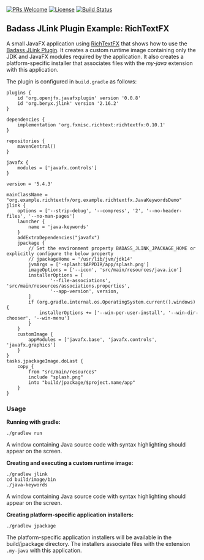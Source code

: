 [![PRs Welcome](https://img.shields.io/badge/PRs-welcome-brightgreen.svg?style=flat-square)](http://makeapullrequest.com)
[![License](https://img.shields.io/badge/License-Apache%202.0-blue.svg)](https://github.com/beryx-gist/badass-jlink-example-richtextfx/blob/master/LICENSE)
[![Build Status](https://img.shields.io/travis/beryx-gist/badass-jlink-example-richtextfx/master.svg?label=Build)](https://travis-ci.org/beryx-gist/badass-jlink-example-richtextfx)

## Badass JLink Plugin Example: RichTextFX ##

A small JavaFX application using [RichTextFX](https://github.com/FXMisc/RichTextFX) that shows how to use the [Badass JLink Plugin](https://github.com/beryx/badass-jlink-plugin).
It creates a custom runtime image containing only the JDK and JavaFX modules required by the application.
It also creates a platform-specific installer that associates files with the _my-java_ extension with this application.

The plugin is configured in `build.gradle` as follows:

```
plugins {
    id 'org.openjfx.javafxplugin' version '0.0.8'
    id 'org.beryx.jlink' version '2.16.2'
}

dependencies {
    implementation 'org.fxmisc.richtext:richtextfx:0.10.1'
}

repositories {
    mavenCentral()
}

javafx {
    modules = ['javafx.controls']
}

version = '5.4.3'

mainClassName = "org.example.richtextfx/org.example.richtextfx.JavaKeywordsDemo"
jlink {
    options = ['--strip-debug', '--compress', '2', '--no-header-files', '--no-man-pages']
    launcher {
        name = 'java-keywords'
    }
    addExtraDependencies("javafx")
    jpackage {
        // Set the environment property BADASS_JLINK_JPACKAGE_HOME or explicitly configure the below property
        // jpackageHome = '/usr/lib/jvm/jdk14'
        jvmArgs = ['-splash:$APPDIR/app/splash.png']
        imageOptions = ['--icon', 'src/main/resources/java.ico']
        installerOptions = [
                '--file-associations', 'src/main/resources/associations.properties',
                '--app-version', version,
        ]
        if (org.gradle.internal.os.OperatingSystem.current().windows) {
            installerOptions += ['--win-per-user-install', '--win-dir-chooser', '--win-menu']
        }
    }
    customImage {
        appModules = ['javafx.base', 'javafx.controls', 'javafx.graphics']
    }
}
tasks.jpackageImage.doLast {
    copy {
        from "src/main/resources"
        include "splash.png"
        into "build/jpackage/$project.name/app"
    }
}
```

### Usage
**Running with gradle:**
```
./gradlew run
```

A window containing Java source code with syntax highlighting should appear on the screen.


**Creating and executing a custom runtime image:**
```
./gradlew jlink
cd build/image/bin
./java-keywords
```

A window containing Java source code with syntax highlighting should appear on the screen.


**Creating platform-specific application installers:**
```
./gradlew jpackage
```

The platform-specific application installers will be available in the build/jpackage directory.
The installers associate files with the extension `.my-java` with this application.
